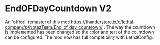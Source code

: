 # EndOFDayCountdown V2
An 'offical' remaster of this mod https://thunderstore.io/c/lethal-company/p/NotezTeam/End_of_day_countdown/ .
The way the countdown is implemented has been changed so the color and text of the countdown can be configured. The mod now has full compatibility with LethalConfig.

